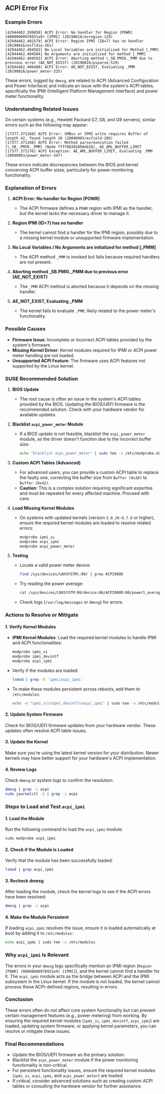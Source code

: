 ## ACPI Error Fix

### Example Errors
```
[42944462.399858] ACPI Error: No handler for Region [POWR] (00000000978931e9) [IPMI] (20190816/evregion-129)
[42944462.402579] ACPI Error: Region IPMI (ID=7) has no handler (20190816/exfldio-261)
[42944462.404582] No Local Variables are initialized for Method [_PMM]
[42944462.404584] No Arguments are initialized for method [_PMM]
[42944462.404593] ACPI Error: Aborting method \_SB.PMI0._PMM due to previous error (AE_NOT_EXIST) (20190816/psparse-529)
[42944462.406488] ACPI Error: AE_NOT_EXIST, Evaluating _PMM (20190816/power_meter-325)
```

These errors, logged by `dmesg`, are related to ACPI (Advanced Configuration and Power Interface) and indicate an issue with the system's ACPI tables, specifically the IPMI (Intelligent Platform Management Interface) and power meter functionality.

### **Understanding Related Issues**

On certain systems (e.g., Hewlett Packard G7, G8, and G9 servers), similar errors such as the following may appear:
```
[17377.371160] ACPI Error: SMBus or IPMI write requires Buffer of length 42, found length 20 (20090903/exfield-286)
[17377.371166] ACPI Error: Method parse/execution failed [\_SB_.PMI0._PMM] (Node ffff88201894eb28), AE_AML_BUFFER_LIMIT
[17377.371176] ACPI Exception: AE_AML_BUFFER_LIMIT, Evaluating _PMM (20090903/power_meter-347)
```

These errors indicate discrepancies between the BIOS and kernel concerning ACPI buffer sizes, particularly for power monitoring functionality.

### **Explanation of Errors**

1. **ACPI Error: No handler for Region [POWR]**  
   - The ACPI firmware defines a `POWR` region with IPMI as the handler, but the kernel lacks the necessary driver to manage it.

2. **Region IPMI (ID=7) has no handler**  
   - The kernel cannot find a handler for the IPMI region, possibly due to a missing kernel module or unsupported firmware implementation.

3. **No Local Variables / No Arguments are initialized for method [_PMM]**  
   - The ACPI method `_PMM` is invoked but fails because required handlers are not present.

4. **Aborting method \_SB.PMI0._PMM due to previous error (AE_NOT_EXIST)**  
   - The `_PMM` ACPI method is aborted because it depends on the missing handler.

5. **AE_NOT_EXIST, Evaluating _PMM**  
   - The kernel fails to evaluate `_PMM`, likely related to the power meter's functionality.

### **Possible Causes**

- **Firmware Issue**: Incomplete or incorrect ACPI tables provided by the system's firmware.
- **Missing Kernel Driver**: Kernel modules required for IPMI or ACPI power meter handling are not loaded.
- **Unsupported ACPI Feature**: The firmware uses ACPI features not supported by the Linux kernel.

### **SUSE Recommended Solution**

1. **BIOS Update**  
   - The root cause is often an issue in the system's ACPI tables provided by the BIOS. Updating the BIOS/UEFI firmware is the recommended solution. Check with your hardware vendor for available updates.

2. **Blacklist `acpi_power_meter` Module**  
   - If a BIOS update is not feasible, blacklist the `acpi_power_meter` module, as the driver doesn't function due to the incorrect buffer size:
     ```bash
     echo "blacklist acpi_power_meter" | sudo tee -a /etc/modprobe.d/hwmon.conf
     ```

3. **Custom ACPI Tables (Advanced)**  
   - For advanced users, you can provide a custom ACPI table to replace the faulty one, correcting the buffer size from `Buffer (0x20)` to `Buffer (0x42)`.  
   - **Caution**: This is a complex solution requiring significant expertise and must be repeated for every affected machine. Proceed with care.

4. **Load Missing Kernel Modules**
   - On systems with updated kernels (version `3.0.26-0.7.6` or higher), ensure the required kernel modules are loaded to resolve related errors:
     ```bash
     modprobe ipmi_si
     modprobe acpi_ipmi
     modprobe acpi_power_meter
     ```

5. **Testing**
   - Locate a valid power meter device:
     ```bash
     find /sys/devices/LNXSYSTM\:00/ | grep ACPI000D
     ```
   - Try reading the power average:
     ```bash
     cat /sys/devices/LNXSYSTM:00/device:00/ACPI000D:00/power1_average
     ```
   - Check logs (`/var/log/messages` or `dmesg`) for errors.

### **Actions to Resolve or Mitigate**

#### 1. **Verify Kernel Modules**

- **IPMI Kernel Modules**:
  Load the required kernel modules to handle IPMI and ACPI functionalities:

  ```bash
  modprobe ipmi_si
  modprobe ipmi_devintf
  modprobe acpi_ipmi
  ```
- Verify if the modules are loaded:

  ```bash
  lsmod | grep -E 'ipmi|acpi_ipmi'
  ```

- To make these modules persistent across reboots, add them to `/etc/modules`:

  ```bash
  echo -e "ipmi_si\nipmi_devintf\nacpi_ipmi" | sudo tee -a /etc/modules
  ```
#### 2. **Update System Firmware**

Check for BIOS/UEFI firmware updates from your hardware vendor. These updates often resolve ACPI table issues.

#### 3. **Update the Kernel**

Make sure you're using the latest kernel version for your distribution. Newer kernels may have better support for your hardware's ACPI implementation.

#### 4. **Review Logs**
Check `dmesg` or system logs to confirm the resolution:

```bash
dmesg | grep -i acpi
sudo journalctl -k | grep -i acpi
```

### **Steps to Load and Test `acpi_ipmi`**

#### 1. **Load the Module**
Run the following command to load the `acpi_ipmi` module:
```bash
sudo modprobe acpi_ipmi
```

#### 2. **Check if the Module is Loaded**
Verify that the module has been successfully loaded:
```bash
lsmod | grep acpi_ipmi
```

#### 3. **Recheck dmesg**
After loading the module, check the kernel logs to see if the ACPI errors have been resolved:
```bash
dmesg | grep -i acpi
```

#### 4. **Make the Module Persistent**
If loading `acpi_ipmi` resolves the issue, ensure it is loaded automatically at boot by adding it to `/etc/modules`:
```bash
echo acpi_ipmi | sudo tee -a /etc/modules
```

### **Why `acpi_ipmi` Is Relevant**
The errors in your `dmesg` logs specifically mention an IPMI region (`Region [POWR] (00000000978931e9) [IPMI]`), and the kernel cannot find a handler for it. The `acpi_ipmi` module acts as the bridge between ACPI and the IPMI subsystem in the Linux kernel. If the module is not loaded, the kernel cannot process these ACPI-defined regions, resulting in errors.

### **Conclusion**
These errors often do not affect core system functionality but can prevent certain management features (e.g., power metering) from working. By ensuring the required kernel modules (`ipmi_si`, `ipmi_devintf`, `acpi_ipmi`) are loaded, updating system firmware, or applying kernel parameters, you can resolve or mitigate these issues.

### **Final Recommendations**
- Update the BIOS/UEFI firmware as the primary solution.
- Blacklist the `acpi_power_meter` module if the power monitoring functionality is non-critical.
- For persistent functionality issues, ensure the required kernel modules (`ipmi_si`, `acpi_ipmi`, and `acpi_power_meter`) are loaded.
- If critical, consider advanced solutions such as creating custom ACPI tables or consulting the hardware vendor for further assistance.
